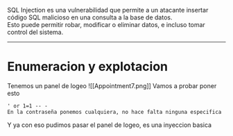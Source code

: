 SQL Injection es una vulnerabilidad que permite a un atacante insertar código SQL malicioso en una consulta a la base de datos.  
Esto puede permitir robar, modificar o eliminar datos, e incluso tomar control del sistema.

----
# Enumeracion y explotacion

Tenemos un panel de logeo
![[Appointment7.png]]
Vamos a probar poner esto
```
' or 1=1 -- -
En la contraseña ponemos cualquiera, no hace falta ninguna especifica
```
Y ya con eso pudimos pasar el panel de logeo, es una inyeccion basica